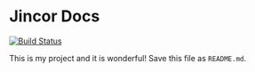 Jincor Docs
==========

[![Build Status](https://travis-ci.com/JincorTech/wiki.svg?token=zhVTspsPSE9j1Tuwzqe2&branch=master)](https://travis-ci.com/JincorTech/wiki)

This is my project and it is wonderful! Save this file as `README.md`.
